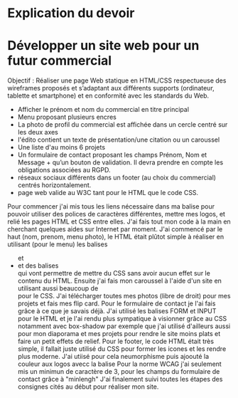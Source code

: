 # Explication du devoir
# Développer un site web pour un futur commercial
Objectif : Réaliser une page Web statique en HTML/CSS respectueuse des wireframes proposés et
s’adaptant aux différents supports (ordinateur, tablette et smartphone) et en conformité avec 
les standards du Web.
- Afficher le prénom et nom du commercial en titre principal
- Menu proposant plusieurs encres
- La photo de profil du commercial est affichée dans un cercle centré sur les deux axes
- l'édito contient un texte de présentation/une citation ou un caroussel 
- Une liste d'au moins 6 projets
- Un formulaire de contact proposant les champs Prénom, Nom et Message + qu’un bouton de validation. Il devra prendre en compte les obligations associées au RGPD.
- réseaux sociaux différents dans un footer (au choix du commercial) centrés horizontalement.
- page web valide au W3C tant pour le HTML que le code CSS.

Pour commencer j'ai mis tous les liens nécessaire dans ma balise <head> pour pouvoir utiliser des polices de caractères différentes, mettre mes logos, et relié les pages HTML et CSS entre elles.
J'ai fais tout mon code à la main en cherchant quelques aides sur Internet par moment.
  J'ai commencé par le haut (nom, prenom, menu photo), le HTML était plûtot simple à réaliser en utilisant (pour le menu) les balises <ul> et <li> et des balises <div> qui vont permettre de mettre du CSS sans avoir aucun effet sur le contenu du HTML.
  Ensuite j'ai fais mon caroussel à l'aide d'un site en utilisant aussi beaucoup de <div> pour le CSS.
  J'ai télécharger toutes mes photos (libre de droit) pour mes projets et fais mes flip card.
  Pour le formulaire de contact je l'ai fais grâce à ce que je savais déjà. J'ai utilisé les balises FORM et INPUT pour le HTML et je l'ai rendu plus sympatique à visionner grâce au CSS notamment avec box-shadow par exemple que j'ai utilisé d'ailleurs aussi pour mon diaporama et mes projets pour rendre le site moins plats et faire un petit effets de relief.
  Pour le footer, le code HTML était très simple, il fallait juste utilisé du CSS pour former les icones et les rendre plus moderne. J'ai utiisé pour cela neumorphisme puis ajoouté la couleur aux logos avecc la balise <color>
  Pour la norme WCAG j'ai seulement mis un minimun de caractère de 3, pour les champs du formulaire de contact grâce à "minlengh"
J'ai finalement suivi toutes les étapes des consignes cités au début pour réaliser mon site.

